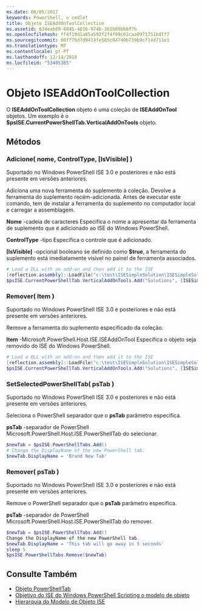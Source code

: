 ```yaml
---
ms.date: 06/05/2017
keywords: PowerShell, o cmdlet
title: Objeto ISEAddOnToolCollection
ms.assetid: 634eab89-0845-4016-974b-361b09bb8f7b
ms.openlocfilehash: ff4f19d1a85a592f2f4f09c62caa0971751bdff7
ms.sourcegitcommit: 00ff76d7d9414fe585c04740b739b9cf14d711e1
ms.translationtype: MT
ms.contentlocale: pt-PT
ms.lasthandoff: 12/14/2018
ms.locfileid: "53405385"
---
```

# <a name="the-iseaddontoolcollection-object"></a>Objeto ISEAddOnToolCollection

O **ISEAddOnToolCollection** objeto é uma coleção de **ISEAddOnTool** objetos. Um exemplo é o **$psISE.CurrentPowerShellTab.VerticalAddOnTools** objeto.

## <a name="methods"></a>Métodos

### <a name="add-name-controltype-isvisible-"></a>Adicione\( nome, ControlType, \[IsVisible\] \)

Suportado no Windows PowerShell ISE 3.0 e posteriores e não está presente em versões anteriores.

Adiciona uma nova ferramenta do suplemento à coleção. Devolve a ferramenta do suplemento recém-adicionada. Antes de executar este comando, tem de instalar a ferramenta do suplemento no computador local e carregar a assemblagem.

**Nome** -cadeia de caracteres Especifica o nome a apresentar da ferramenta de suplemento que é adicionado ao ISE do Windows PowerShell.

**ControlType** -tipo Especifica o controle que é adicionado.

**\[IsVisible\]**  -opcional booleano se definido como **$true**, a ferramenta do suplemento está imediatamente visível no painel de ferramenta associados.

```powershell
# Load a DLL with an add-on and then add it to the ISE
[reflection.assembly]::LoadFile("c:\test\ISESimpleSolution\ISESimpleSolution.dll")
$psISE.CurrentPowerShellTab.VerticalAddOnTools.Add("Solutions", [ISESimpleSolution.Solution], $true)
```

### <a name="remove-item-"></a>Remover\( Item \)

Suportado no Windows PowerShell ISE 3.0 e posteriores e não está presente em versões anteriores.

Remove a ferramenta do suplemento especificado da coleção.

**Item** -Microsoft.PowerShell.Host.ISE.ISEAddOnTool Especifica o objeto seja removido do ISE do Windows PowerShell.

```powershell
# Load a DLL with an add-on and then add it to the ISE
[reflection.assembly]::LoadFile("c:\test\ISESimpleSolution\ISESimpleSolution.dll")
$psISE.CurrentPowerShellTab.VerticalAddOnTools.Add("Solutions", [ISESimpleSolution.Solution], $true)
```

### <a name="setselectedpowershelltab-pstab-"></a>SetSelectedPowerShellTab\( psTab \)

Suportado no Windows PowerShell ISE 3.0 e posteriores e não está presente em versões anteriores.

Seleciona o PowerShell separador que o **psTab** parâmetro especifica.

**psTab** -separador de PowerShell Microsoft.PowerShell.Host.ISE.PowerShellTab do selecionar.

```powershell
$newTab = $psISE.PowerShellTabs.Add()
# Change the DisplayName of the new PowerShell tab.
$newTab.DisplayName = 'Brand New Tab'
```

### <a name="remove-pstab-"></a>Remover\( psTab \)

Suportado no Windows PowerShell ISE 3.0 e posteriores e não está presente em versões anteriores.

Remove o PowerShell separador que o **psTab** parâmetro especifica.

**psTab** -separador de PowerShell Microsoft.PowerShell.Host.ISE.PowerShellTab do remover.

```powershell
$newTab = $psISE.PowerShellTabs.Add()
Change the DisplayName of the new PowerShell tab.
$newTab.DisplayName = 'This tab will go away in 5 seconds'
sleep 5
$psISE.PowerShellTabs.Remove($newTab)
```

## <a name="see-also"></a>Consulte Também

- [Objeto PowerShellTab](The-PowerShellTab-Object.md)
- [Objetivo do ISE do Windows PowerShell Scripting o modelo de objeto](Purpose-of-the-Windows-PowerShell-ISE-Scripting-Object-Model.md)
- [Hierarquia do Modelo de Objeto ISE](The-ISE-Object-Model-Hierarchy.md)